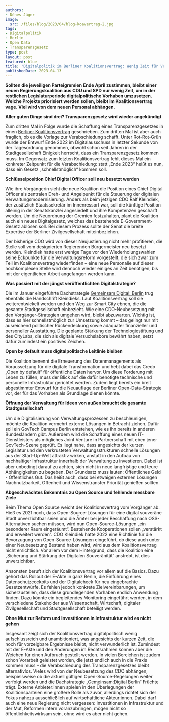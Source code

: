 ```yaml
---
authors:
- Dénes Jäger
image:
  src: /files/blog/2023/04/blog-koavertrag-2.jpg
tags:
- Digitalpolitik
- Berlin
- Open Data
- Transparenzgesetz
type: post
layout: post
featured: blue
title: 'Digitalpolitik im Berliner Koalitionsvertrag: Wenig Zeit für Veränderung'
publishedDate: 2023-04-13
---
```


**Sollten die jeweiligen Parteigremien Ende April zustimmen, bleibt einer neuen Regierungskoalition aus CDU und SPD nur wenig Zeit, um in der restlichen Legislaturperiode digitalpolitische Vorhaben umzusetzen. Welche Projekte priorisiert werden sollen, bleibt im Koalitionsvertrag vage. Viel wird von dem neuen Personal abhängen.**

**Aller guten Dinge sind drei? Transparenzgesetz wird wieder angekündigt**

Zum dritten Mal in Folge wurde die Schaffung eines Transparenzgesetzes in einen [Berliner Koalitionsvertrag](https://fragdenstaat.de/dokumente/237094-koalitionsvertrag_berlin/) geschrieben. Zum dritten Mal ist aber auch fraglich, ob es die Vorlage  zur Verabschiedung schafft. Unter Rot-Rot-Grün wurde der Entwurf Ende 2022 im Digitalausschuss in letzter Sekunde von der Tagesordnung genommen, obwohl schon seit Jahren in der Stadtgesellschaft Einigkeit herrscht, dass ein Transparenzgesetz kommen muss. Im Gegensatz zum letzten Koalitionsvertrag fehlt dieses Mal ein konkreter Zeitpunkt für die Verabschiedung: statt „Ende 2023“ heißt es nun, dass ein Gesetz „schnellstmöglich“ kommen soll.

**Schlüsselposition Chief Digital Officer soll neu besetzt werden**

Wie ihre Vorgängerin sieht die neue Koalition die Position eines Chief Digital Officer als zentralen Dreh- und Angelpunkt für die Steuerung der digitalen Verwaltungsmodernisierung. Anders als beim jetzigen CDO Ralf Kleindiek, der zusätzlich Staatssekretär im Innenressort war, soll die künftige Position alleinig in der Senatskanzlei angesiedelt und ihre Kompetenzen geschärft werden. Um die Neuordnung der Gremien festzuhalten, plant die Koalition auch ein neues Digitalgesetz, welches das bestehende E-Government-Gesetz ablösen soll. Bei diesem Prozess sollte der Senat die breite Expertise der Berliner Zivilgesellschaft miteinbeziehen. 

Der bisherige CDO wird von dieser Neujustierung nicht mehr profitieren, die Stelle soll vom designierten Regierenden Bürgermeister neu besetzt werden. Kleindiek hatte erst wenige Tage vor den Wiederholungswahlen seine Eckpunkte für die Verwaltungsreform vorgestellt, die sich zwar zum Teil im Koalitionsvertrag wiederfinden – eine neue Personalie auf dieser hochkomplexen Stelle wird dennoch wieder einiges an Zeit benötigen, bis mit der eigentlichen Arbeit angefangen werden kann. 

**Was passiert mit der jüngst veröffentlichten Digitalstrategie?**

Die im Januar eingeführte Dachstrategie [Gemeinsam Digital: Berlin](https://gemeinsamdigital.berlin.de/de/) trug ebenfalls die Handschrift Kleindieks. Laut Koalitionsvertrag soll sie weiterentwickelt werden und den Weg zur Smart City ebnen, die die gesamte Stadtgesellschaft einbezieht. Wie eine CDO-Neubesetzung mit den Vorgänger-Strategien umgehen wird, bleibt abzuwarten. Wichtig ist, dass es hier schnellstmöglich zur Umsetzung kommt – das gelingt nur mit ausreichend politischer Rückendeckung sowie adäquater finanzieller und personeller Ausstattung. Die geplante Stärkung der Technologiestiftung und des CityLabs, die sich als digitale Versuchslabore bewährt haben, setzt dafür zumindest ein positives Zeichen. 

**Open by default muss digitalpolitische Leitlinie bleiben**

Die Koalition benennt die Erneuerung des Datenmanagements als Voraussetzung für die digitale Transformation und hebt dabei das Credo „Open by default“ für öffentliche Daten hervor. Um diese Forderung mit Leben zu füllen, muss der Blick auf die dafür benötigte technische und personelle Infrastruktur gerichtet werden. Zudem liegt bereits ein breit abgestimmter Entwurf für die Neuauflage der Berliner Open-Data-Strategie vor, der für das Vorhaben als Grundlage dienen könnte. 

**Öffnung der Verwaltung für Ideen von außen braucht die gesamte Stadtgesellschaft**

Um die Digitalisierung von Verwaltungsprozessen zu beschleunigen, möchte die Koalition vermehrt externe Lösungen in Betracht ziehen. Dafür soll ein GovTech Campus Berlin entstehen, wie es ihn bereits in anderen Bundesländern gibt. Außerdem wird die Schaffung eines neuen IT-Dienstleisters als mögliches Joint Venture in Partnerschaft mit eben jener GovTech-Szene geprüft. Es liegt nahe, dass angesichts der kurzen Legislatur und den verkrusteten Verwaltungsstrukturen schnelle Lösungen aus der Start-Up-Welt attraktiv wirken, anstatt in den Aufbau von nachhaltiger Infrastruktur innerhalb der Verwaltung zu investieren. Dabei ist aber unbedingt darauf zu achten, sich nicht in neue langfristige und teure Abhängigkeiten zu begeben. Der Grundsatz muss lauten: Öffentliches Geld - Öffentliches Gut. Das heißt auch, dass bei etwaigen externen Lösungen Nachnutzbarkeit, Offenheit und Wissenstransfer Priorität genießen sollten. 

**Abgeschwächtes Bekenntnis zu Open Source und fehlende messbare Ziele**

Beim Thema Open Source weicht der Koalitionsvertrag vom Vorgänger ab: Hieß es 2021 noch, dass Open-Source-Lösungen für eine digital souveräne Stadt unverzichtbar seien und die Ämter bei jeder Beschaffung nach OSS-Alternativen suchen müssen, wird nun Open-Source-Lösungen „ein besonderer Raum eingeräumt“. Bestehende Kooperationen sollen „verstärkt und erweitert werden“. CDO Kleindiek hatte 2022 eine Richtlinie für die Bevorzugung von Open-Source-Lösungen eingeführt, ob diese auch unter einer Neubesetzung Bestand haben wird, wird aus dem Koalitionsvertrag nicht ersichtlich. Vor allem vor dem Hintergrund, dass die Koalition eine „Sicherung und Stärkung der Digitalen Souveränität“ anstrebt, ist dies unverzichtbar. 

Ansonsten beruft sich der Koalitionsvertrag vor allem auf die Basics. Dazu gehört das Rollout der E-Akte in ganz Berlin, die Einführung eines Datenschutzcockpits und der Digitalcheck für neu eingebrachte Gesetzentwürfe. Es fehlen jedoch konkrete Zielvereinbarungen, um sicherzustellen, dass diese grundlegenden Vorhaben endlich Anwendung finden. Dazu könnte ein begleitendes Monitoring eingeführt werden, in dem verschiedene Stakeholder aus Wissenschaft, Wirtschaft, digitaler Zivilgesellschaft und Stadtgesellschaft beteiligt werden.

**Ohne Mut zur Reform und Investitionen in Infrastruktur wird es nicht gehen**

Insgesamt zeigt sich der Koalitionsvertrag digitalpolitisch wenig aufschlussreich und  unambitioniert, was angesichts der kurzen Zeit, die noch für vorzeigbare Ergebnisse bleibt, nicht verwunderlich ist. Zumindest mit der E-Akte und den Änderungen im Rechtsrahmen können aber die Weichen für einen Aufbruch gestellt werden. In vielen Bereichen ist zudem schon Vorarbeit geleistet worden, die jetzt endlich auch in die Praxis kommen muss – die Verabschiedung des Transparenzgesetzes bleibt alternativlos. Vieles wird von der Neubesetzung des CDO abhängen, beispielsweise ob die aktuell gültigen Open-Source-Regelungen weiter verfolgt werden und die Dachstrategie „Gemeinsam:Digital Berlin“ Früchte trägt. Externe Anbieter:innen spielen in den Überlegungen der Koalitionsparteien eine größere Rolle als zuvor, allerdings richtet sich der Fokus nahezu ausschließlich auf wirtschaftliche Akteur:innen. Dabei darf auch eine neue Regierung nicht vergessen: Investitionen in Infrastruktur und der Mut, Reformen intern voranzubringen, mögen nicht so öffentlichkeitswirksam sein, ohne wird es aber nicht gehen.